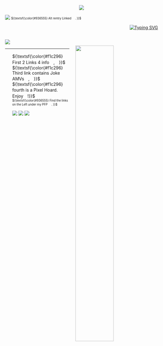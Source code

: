 ### <p align="center"> <img src="https://64.media.tumblr.com/c04cd1ea695b3c6d4e1fc8b8fca3b5cf/ab274d4c3f7be2e7-36/s640x960/65dfe9f654f99271d0a4406c30353e14fbc779e6.pnj"> <br/>


![](https://komarev.com/ghpvc/?username=anqlic&color=f1c296) 
<sub><sup> ${\textsf{\color{#936555} Alt rentry Linked 　. }}$ </sup></sub>  

<p align="right">
  <a href="https://git.io/typing-svg"><img src="https://readme-typing-svg.demolab.com?font=Zen+Kurenaido&weight=500&size=19&duration=2000&pause=1000&color=D48C5A&center=true&vCenter=true&width=435&lines=%E2%80%A6%E3%82%BB%E3%82%A4%EF%BC%81+%E6%B6%88%E3%81%88%E3%82%8B%E3%82%93%E3%81%A0%E3%80%82" alt="Typing SVG" /></a> <br><br>
  
<p align="left">
  <img src=https://spotify-github-profile.kittinanx.com/api/view.svg?uid=sunshinepie0524&cover_image=true&theme=novatorem&show_offline=false&background_color=121212&interchange=false&bar_color=efc59e&bar_color_cover=false))>
  <img src="https://64.media.tumblr.com/3d938f208c7dbc62313660556c9b2137/ab274d4c3f7be2e7-78/s500x750/b46ac5b49a59d2d45f53f6142ebccea2309875e6.gifv" width="50%" align="right" style="margin: 20px;">
  <br>
  <hr>
</p>

<p align="left">
  <ul>
    ${\textsf{\color{#f1c296}　　First 2 Links 4 info　,　}}$ <br/>
    ${\textsf{\color{#f1c296} Third link contains Joke AMVs　,　}}$ <br/>
    ${\textsf{\color{#f1c296} fourth is a Pixel Hoard.　Enjoy　!}}$ <br/> </li>
    <sub><sup> ${\textsf{\color{#936555} Find the links on the Left under my PFP 　. }}$ </sup></sub>

<img src="https://64.media.tumblr.com/514d328d6b8dc2c02bf994bdc939dd42/ab274d4c3f7be2e7-e8/s100x200/e2fef38cf9fd1f0b7072f15380d7f7f8f0f4e7ed.pnj"> <img src="https://64.media.tumblr.com/e8375dae1bc84ef1c31be1d969111ba3/ab274d4c3f7be2e7-c6/s100x200/e956ddedcac04597c65f1b14d5a3db00b3f7f2a2.pnj"> <img src="https://64.media.tumblr.com/1db938f4883bd042000837985ef5d6f9/ab274d4c3f7be2e7-8a/s100x200/8a7618e71695951ee07e34017aca6d1c501e9076.pnj">
      
  </ul>
</p>

